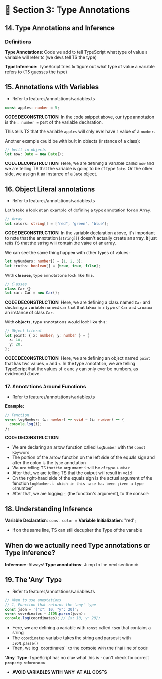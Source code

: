 # 🔔 Section 3: Type Annotations

## 14. Type Annotations and Inference

### Definitions

**Type Annotations:** Code we add to tell TypeScript what type of value a variable will refer to (we devs tell TS the type)

**Type Inference:** TypeScript tries to figure out what type of value a variable refers to (TS guesses the type)

## 15. Annotations with Variables

- Refer to features/annotations/variables.ts

```ts
const apples: number = 5;
```

**CODE DECONSTRUCTION:** In the code snippet above, our type annotation is the `: number =` part of the variable declaration.

This tells TS that the variable `apples` will only ever have a value of a `number`.

Another example could be with built in objects (instance of a class):

```ts
// built in objects
let now: Date = new Date();
```

**CODE DECONSTRUCTION:** Here, we are defining a variable called `now` and we are telling TS that the variable is going to be of type `Date`. On the other side, we assign it an instance of a `Date` object.

## 16. Object Literal annotations

- Refer to features/annotations/variables.ts

Let's take a look at an example of defining a type annotation for an Array:

```ts
// Array
let colors: string[] = ["red", "green", "blue"];
```

**CODE DECONSTRUCTION:** In the variable declaration above, it's important to note that the annotation (`string[]`) doesn't actually create an array. It just tells TS that the string will contain the value of an array.

We can see the same thing happen with other types of values:

```ts
let myNumbers: number[] = [1, 2, 3];
let truths: boolean[] = [true, true, false];
```

With **classes**, type annotations look like this:

```ts
// Classes
class Car {}
let car: Car = new Car();
```

**CODE DECONSTRUCTION:** Here, we are defining a class named `Car` and declaring a variable named `car` that that takes in a type of `Car` and creates an instance of class `Car`.

With **objects**, type annotations would look like this:

```ts
// Object Literal
let point: { x: number; y: number } = {
  x: 10,
  y: 20,
};
```

**CODE DECONSTRUCTION:** Here, we are defining an object named `point` that has two values, `x` and `y`. In the type annotation, we are telling TypeScript that the values of `x` and `y` can only ever be numbers, as evidenced above.

### 17. Annotations Around Functions

- Refer to features/annotations/variables.ts

**Example:**

```ts
// Function
const logNumber: (i: number) => void = (i: number) => {
  console.log(i);
};
```

**CODE DECONSTRUCTION:**

- We are declaring an arrow function called `logNumber` with the `const` keyword
- The portion of the arrow function on the left side of the equals sign and after the colon is the type annotation
- We are telling TS that the argument `i` will be of type `number`
- After that, we are telling TS that the output will result in `void`
- On the right-hand side of the equals sign is the actual argument of the function `logNumber,`i`, which in this case has been given a type of`number`
- After that, we are logging `i` (the function's argument), to the console

## 18. Understanding Inference

**Variable Declaration**: `const color =`
**Variable Initialization**: "red";

- If on the same line, TS can still decupher the Type of the variable

## When do we actually need Type annotations or Type inference?

**Inference:**: Always!
**Type annotations**: Jump to the next section =>

## 19. The 'Any' Type

- Refer to features/annotations/variables.ts

```ts
// When to use annotations
// 1) Function that returns the 'any' type
const json = '{"x": 10, "y": 20}';
const coordinates = JSON.parse(json);
console.log(coordinates); // {x: 10, y: 20};
```

- Here, we are defining a variable with `const` called `json` that contains a string
- The `coordinates` variable takes the string and parses it with `JSON.parse()`
- Then, we log `coordinates`` to the console with the final line of code

**'Any' Type**: TypeScript has no clue what this is - can't check for correct property references

- **AVOID VARIABLES WITH 'ANY' AT ALL COSTS**
